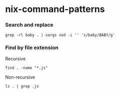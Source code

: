 # nix-command-patterns

### Search and replace
```
grep -rl baby . | xargs sed -i '' 's/baby/BABY/g'
```
### Find by file extension

Recursive
```
find . -name "*.js"
```

Non-recursive
```
ls . | grep .js
```
